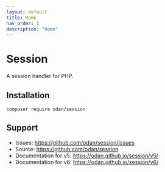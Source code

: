 ```yaml
---
layout: default
title: Home
nav_order: 1
description: "Home"
---
```


# Session

A session handler for PHP.

## Installation

```
composer require odan/session
```

## Support

* Issues: <https://github.com/odan/session/issues>
* Source: <https://github.com/odan/session>
* Documentation for v5: <https://odan.github.io/session/v5/>
* Documentation for v6: <https://odan.github.io/session/v6/>